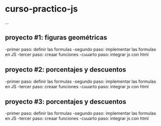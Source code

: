 # curso-practico-js

... 

## proyecto #1: figuras geométricas

-primer paso: definir las formulas
-segundo paso: implementar las formulas en JS
-tercer paso: creaar funciones 
-cuuarto paso: integrar js con html

## proyecto #2: porcentajes y descuentos 

-primer paso: definir las formulas
-segundo paso: implementar las formulas en JS
-tercer paso: creaar funciones 
-cuuarto paso: integrar js con html

## proyecto #3: porcentajes y descuentos 

-primer paso: definir las formulas
-segundo paso: implementar las formulas en JS
-tercer paso: creaar funciones 
-cuuarto paso: integrar js con html
